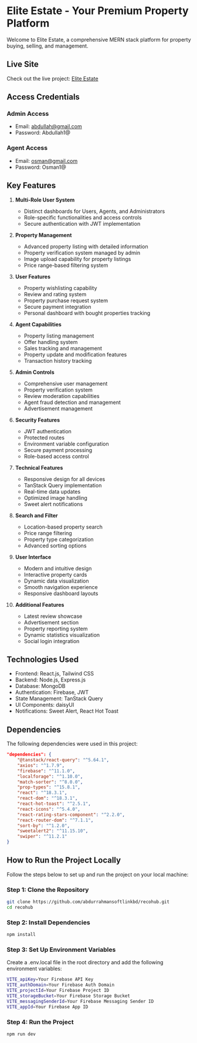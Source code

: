 # Elite Estate - Your Premium Property Platform

Welcome to Elite Estate, a comprehensive MERN stack platform for property buying, selling, and management.

## Live Site

Check out the live project: [Elite Estate](https://b10-a12-elite-estate.web.app)

## Access Credentials

### Admin Access

- Email: abdullah@gmail.com
- Password: Abdullah1@

### Agent Access

- Email: osman@gmail.com
- Password: Osman1@

## Key Features

1. **Multi-Role User System**

   - Distinct dashboards for Users, Agents, and Administrators
   - Role-specific functionalities and access controls
   - Secure authentication with JWT implementation

2. **Property Management**

   - Advanced property listing with detailed information
   - Property verification system managed by admin
   - Image upload capability for property listings
   - Price range-based filtering system

3. **User Features**

   - Property wishlisting capability
   - Review and rating system
   - Property purchase request system
   - Secure payment integration
   - Personal dashboard with bought properties tracking

4. **Agent Capabilities**

   - Property listing management
   - Offer handling system
   - Sales tracking and management
   - Property update and modification features
   - Transaction history tracking

5. **Admin Controls**

   - Comprehensive user management
   - Property verification system
   - Review moderation capabilities
   - Agent fraud detection and management
   - Advertisement management

6. **Security Features**

   - JWT authentication
   - Protected routes
   - Environment variable configuration
   - Secure payment processing
   - Role-based access control

7. **Technical Features**

   - Responsive design for all devices
   - TanStack Query implementation
   - Real-time data updates
   - Optimized image handling
   - Sweet alert notifications

8. **Search and Filter**

   - Location-based property search
   - Price range filtering
   - Property type categorization
   - Advanced sorting options

9. **User Interface**

   - Modern and intuitive design
   - Interactive property cards
   - Dynamic data visualization
   - Smooth navigation experience
   - Responsive dashboard layouts

10. **Additional Features**
    - Latest review showcase
    - Advertisement section
    - Property reporting system
    - Dynamic statistics visualization
    - Social login integration

## Technologies Used

- Frontend: React.js, Tailwind CSS
- Backend: Node.js, Express.js
- Database: MongoDB
- Authentication: Firebase, JWT
- State Management: TanStack Query
- UI Components: daisyUI
- Notifications: Sweet Alert, React Hot Toast

## Dependencies

The following dependencies were used in this project:

```json
"dependencies": {
    "@tanstack/react-query": "^5.64.1",
    "axios": "^1.7.9",
    "firebase": "^11.1.0",
    "localforage": "^1.10.0",
    "match-sorter": "^8.0.0",
    "prop-types": "^15.8.1",
    "react": "^18.3.1",
    "react-dom": "^18.3.1",
    "react-hot-toast": "^2.5.1",
    "react-icons": "^5.4.0",
    "react-rating-stars-component": "^2.2.0",
    "react-router-dom": "^7.1.1",
    "sort-by": "^1.2.0",
    "sweetalert2": "^11.15.10",
    "swiper": "^11.2.1"
}
```

## How to Run the Project Locally

Follow the steps below to set up and run the project on your local machine:

### Step 1: Clone the Repository

```bash
git clone https://github.com/abdurrahmansoftlinkbd/recohub.git
cd recohub
```

### Step 2: Install Dependencies

```bash
npm install
```

### Step 3: Set Up Environment Variables

Create a .env.local file in the root directory and add the following environment variables:

```bash
VITE_apiKey=Your Firebase API Key
VITE_authDomain=Your Firebase Auth Domain
VITE_projectId=Your Firebase Project ID
VITE_storageBucket=Your Firebase Storage Bucket
VITE_messagingSenderId=Your Firebase Messaging Sender ID
VITE_appId=Your Firebase App ID
```

### Step 4: Run the Project

```bash
npm run dev
```
